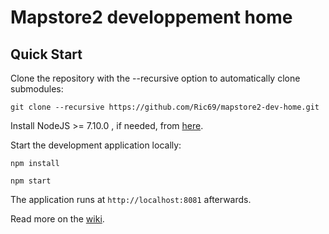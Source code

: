 Mapstore2 developpement home
==========

Quick Start
------------

Clone the repository with the --recursive option to automatically clone submodules:

`git clone --recursive https://github.com/Ric69/mapstore2-dev-home.git`

Install NodeJS >= 7.10.0 , if needed, from [here](https://nodejs.org/en/download/releases/).

Start the development application locally:

`npm install`

`npm start`

The application runs at `http://localhost:8081` afterwards.

Read more on the [wiki](https://github.com/Ric69/mapstore2-dev-home.git/wiki).
